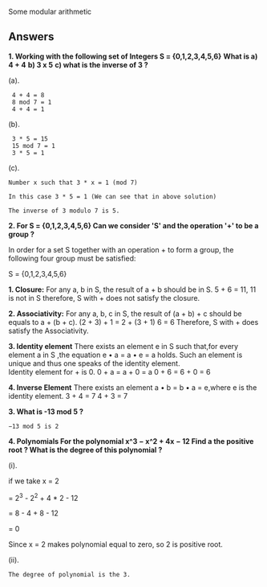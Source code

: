 Some modular arithmetic

## Answers

**1. Working with the following set of Integers S = {0,1,2,3,4,5,6}**
   **What is a) 4 + 4**
           **b) 3 x 5**
           **c) what is the inverse of 3 ?**

(a). 

```
 4 + 4 = 8
 8 mod 7 = 1
 4 + 4 = 1

```

(b). 

```
 3 * 5 = 15
 15 mod 7 = 1
 3 * 5 = 1

```

(c). 

```
Number x such that 3 * x = 1 (mod 7)

In this case 3 * 5 = 1 (We can see that in above solution)

The inverse of 3 modulo 7 is 5.

```

**2. For S = {0,1,2,3,4,5,6} Can we consider 'S' and the operation '+' to be a group ?** 

In order for a set S together with an operation + to form a group, the following four group must be satisfied:

S = {0,1,2,3,4,5,6}

**1. Closure:**  For any a, b in S, the result of a + b should be in S.
        5 + 6 = 11, 11 is not in S therefore, S with + does not satisfy the closure.

**2. Associativity:** For any a, b, c in S, the result of (a + b) + c should be equals to a + (b + c).
       (2 + 3) + 1 = 2 + (3 + 1)
         6 = 6
    Therefore, S with + does satisfy the Associativity.

**3. Identity element** There exists an element e in S such that,for every element a in
S ,the equation e • a = a • e = a holds. Such an element is
unique and thus one speaks of the identity element.    
     Identity element for  + is 0. 
     0 + a = a + 0 = a
     0 + 6 = 6 + 0 = 6

**4. Inverse Element** There exists an element a • b = b • a = e,where e is the identity element.
     3 + 4 = 7
     4 + 3 = 7

  

**3. What is -13 mod 5 ?**

```
−13 mod 5 is 2 

```

**4. Polynomials For the polynomial x^3 − x^2 + 4x − 12 Find a the positive root ? What is the degree of this polynomial ?**

(i). 



if we take x = 2

 = 2<sup>3</sup> - 2<sup>2</sup> + 4 * 2 - 12 

 = 8 - 4 + 8 - 12 

 = 0

Since x = 2 makes polynomial equal to zero, so 2 is positive root. 



(ii).

```
The degree of polynomial is the 3.

```